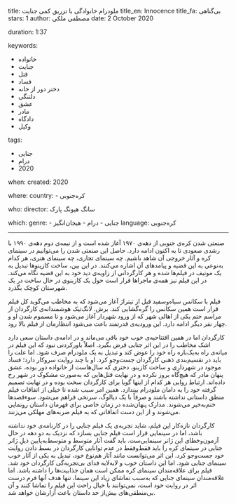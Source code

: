 
title: ملودرام خانوادگی با تزریق کمی جنایت
title_en: Innocence
title_fa: بی‌گناهی
stars: 1
author: مصطفی ملکی
date: 2 October 2020

duration: 1:37

keywords:
  - خانواده
  - جنایت
  - قتل
  - فساد 
  - دختر دور از خانه
  - دلتنگی
  - عشق
  - مادر 
  - دادگاه
  - وکیل

tags:
  - جنایی
  - درام
  - 2020  

when:
  created: 2020

where:
  country:
    - کره‌جنوبی

who:
  director: سانگ هیونگ پارک

which:
  genre:
    - جنایی
    - درام
    - هیجان‌انگیز
  language: کره‌جنوبی
   
---

صنعتی شدن کره‌ی‌ جنوبی از دهه‌ی ۱۹۷۰ آغاز شده است و از نیمه‌ی دوم دهه‌ی ۱۹۹۰ با رشدی صعودی تا به اکنون ادامه دارد. حاصل این صنعتی شدن را می‌توانیم در سینمای کره و آثار خروجی آن شاهد باشیم. چه سینمای تجاری، چه سینمای هنری، هر کدام به‌نوعی به این قضیه و پیامدهای آن اشاره می‌کنند. در این بین، ساخت کازینوها تبدیل به یک موتیف در فیلم‌ها شده و هر کارگردانی از زاویه‌ی دید خود به این قضیه نگاه می‌کند. در این فیلم نیز همه‌ی ماجراها قرار است حول یک کازینوی در حال ساخت در یک شهرستان کوچک بگذرد. 

فیلم با سکانس سیاه‌و‌سفید قبل از تیتراژ آغاز می‌شود که به مخاطب می‌گوید کل فیلم قرار است همین سکانس را گره‌گشایی کند. برش. لانگ‌تیک هوشمندانه‌‌ی کارگردان از مراسم ختم یکی از اهالی شهر که از ورود شهردار آغاز می‌شود و تا مسموم شدن او و چهار نفر دیگر ادامه دارد. این ورودیه‌ی قدرتمند باعث می‌شود انتظارمان از فیلم بالا رود. 

کارگردان اما در همین افتتاحیه‌ی خوب خود باقی می‌ماند و در ادامه‌ی داستان سعی دارد اشک مخاطب را در این اثر جنایی قرض بگیرد. اصلاً باورکردنی نبود که این فیلم در میانه‌ی راه به‌یک‌باره راه خود را عوض کند و تبدیل به یک ملودرام صرف شود. اما علت را باید در تقسیم‌بندی ذهنی کارگردان جست‌و‌جو کرد. او با چند روایت سروکار دارد؛ فساد موجود در شهرداری و ساخت کازینو، دختری که سال‌هاست از خانواده دور بوده، عشق پنهان مادر که هیچ‌گاه بروز نکرده و در نهایت قتل‌هایی که به‌صورت مشکوک در شهر رخ داده‌اند. ارتباط روایی هر کدام از اینها گویا برای کارگردان سخت بوده و در نهایت تصمیم گرفته خود را به دامان ملودرام بیندازد. همین امر سبب شده تا خیلی از اتفاقات فیلم منطق داستانی نداشته باشند و صرفاً با یک دیالوگ، سرنخی فراهم می‌شود. سوء‌قصدها ختم‌به‌خیر می‌شوند. مدارک پنهان‌شده در زمان خاصی برای قهرمان داستان رونمایی می‌شوند و از این دست اتفاقاتی که به فیلم ضربه‌های مهلکی می‌زنند. 

کارگردان تازه‌کار این فیلم، شاید تجربه‌ی یک فیلم جنایی را در کارنامه‌ی خود نداشته باشد، اما در سینمایی قرار است فیلم جنایی بسازد که نزدیک به دو دهه در حال آزمون‌و‌خطای این ژانر سینمایی‌ست. باید گفت آثار متوسط و متوسط‌به‌پایین ذیلِ ژانر جنایی در سینمای کره را باید فقط‌و‌فقط در عدم توانایی کارگردان در بسط دادن روایت خود جست‌و‌جو کرد. این اثر می‌توانست مانند آثار هم‌نوع خود، تبدیل به یکی از آثار خوب سینمای جنایی شود. اما این داستان خوب و لایه‌لایه فدای بی‌تجربه‌گی کارگردان خود شد. فیلم برای علاقه‌مندان سینمای کره ممکن است همان جذابیت‌ها را داشته باشد. اما علاقه‌مندان سینمای جنایی که به‌سبب تماشای زیاد این سینما، تنها هدف آنها فرم درست اثر در روایت خود است، نمی‌توانند با خیال راحت این فیلم را تماشا کنند و آن بی‌منطقی‌های بیش‌از حد داستان باعث آزارشان خواهد شد. 